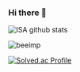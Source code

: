 ### Hi there 👋

<!--
**beeimp/beeimp** is a ✨ _special_ ✨ repository because its `README.md` (this file) appears on your GitHub profile.

Here are some ideas to get you started:

- 🔭 I’m currently working on ...
- 🌱 I’m currently learning ...
- 👯 I’m looking to collaborate on ...
- 🤔 I’m looking for help with ...
- 💬 Ask me about ...
- 📫 How to reach me: ...
- 😄 Pronouns: ...
- ⚡ Fun fact: ...
-->

![ISA github stats](https://github-readme-stats.vercel.app/api?username=beeimp&count_private=true&show_icons=true&theme=radical)

<img src="https://github-readme-stats.vercel.app/api/top-langs?username=beeimp&show_icons=true&locale=en&layout=compact" alt="beeimp" />

[![Solved.ac Profile](http://mazassumnida.wtf/api/v2/generate_badge?boj=zero9231)](https://solved.ac/zero9231/)
